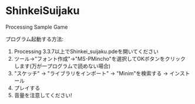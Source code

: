 # ShinkeiSuijaku
Processing Sample Game

プログラム起動する方法:
1. Processing 3.3.7以上でShinkei_suijaku.pdeを開いてください
2. ツール->"フォント作成"->"MS-PMincho"を選択してOKボタンをクリックします(万が一プログラムで読めない場合)
2. "スケッチ" -> "ライブラリをインポート" -> "Minim"を検索する -> インストール
3. プレイする
4. 音量を注意してください!
